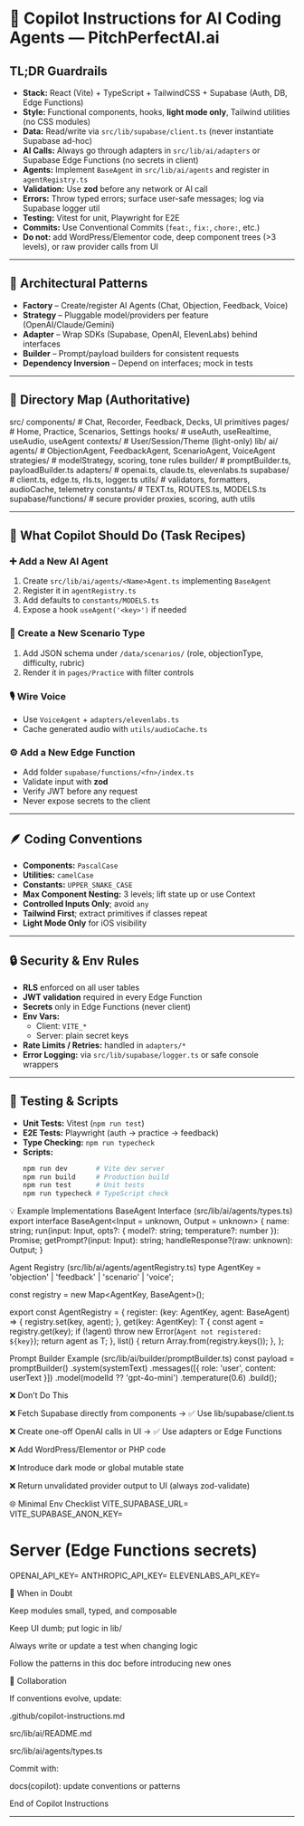 # 🧠 Copilot Instructions for AI Coding Agents — PitchPerfectAI.ai

## TL;DR Guardrails
- **Stack:** React (Vite) + TypeScript + TailwindCSS + Supabase (Auth, DB, Edge Functions)
- **Style:** Functional components, hooks, **light mode only**, Tailwind utilities (no CSS modules)
- **Data:** Read/write via `src/lib/supabase/client.ts` (never instantiate Supabase ad-hoc)
- **AI Calls:** Always go through adapters in `src/lib/ai/adapters` or Supabase Edge Functions (no secrets in client)
- **Agents:** Implement `BaseAgent` in `src/lib/ai/agents` and register in `agentRegistry.ts`
- **Validation:** Use **zod** before any network or AI call
- **Errors:** Throw typed errors; surface user-safe messages; log via Supabase logger util
- **Testing:** Vitest for unit, Playwright for E2E
- **Commits:** Use Conventional Commits (`feat:`, `fix:`, `chore:`, etc.)
- **Do not:** add WordPress/Elementor code, deep component trees (>3 levels), or raw provider calls from UI

---

## 🧱 Architectural Patterns
- **Factory** – Create/register AI Agents (Chat, Objection, Feedback, Voice)
- **Strategy** – Pluggable model/providers per feature (OpenAI/Claude/Gemini)
- **Adapter** – Wrap SDKs (Supabase, OpenAI, ElevenLabs) behind interfaces
- **Builder** – Prompt/payload builders for consistent requests
- **Dependency Inversion** – Depend on interfaces; mock in tests

---

## 📁 Directory Map (Authoritative)
src/
components/ # Chat, Recorder, Feedback, Decks, UI primitives
pages/ # Home, Practice, Scenarios, Settings
hooks/ # useAuth, useRealtime, useAudio, useAgent
contexts/ # User/Session/Theme (light-only)
lib/
ai/
agents/ # ObjectionAgent, FeedbackAgent, ScenarioAgent, VoiceAgent
strategies/ # modelStrategy, scoring, tone rules
builder/ # promptBuilder.ts, payloadBuilder.ts
adapters/ # openai.ts, claude.ts, elevenlabs.ts
supabase/ # client.ts, edge.ts, rls.ts, logger.ts
utils/ # validators, formatters, audioCache, telemetry
constants/ # TEXT.ts, ROUTES.ts, MODELS.ts
supabase/functions/ # secure provider proxies, scoring, auth utils

---

## 🧩 What Copilot Should Do (Task Recipes)

### ➕ Add a New AI Agent
1. Create `src/lib/ai/agents/<Name>Agent.ts` implementing `BaseAgent`
2. Register it in `agentRegistry.ts`
3. Add defaults to `constants/MODELS.ts`
4. Expose a hook `useAgent('<key>')` if needed

### 🧠 Create a New Scenario Type
1. Add JSON schema under `/data/scenarios/` (role, objectionType, difficulty, rubric)
2. Render it in `pages/Practice` with filter controls

### 🎙️ Wire Voice
- Use `VoiceAgent` + `adapters/elevenlabs.ts`
- Cache generated audio with `utils/audioCache.ts`

### ⚙️ Add a New Edge Function
- Add folder `supabase/functions/<fn>/index.ts`
- Validate input with **zod**
- Verify JWT before any request
- Never expose secrets to the client

---

## 🪶 Coding Conventions
- **Components:** `PascalCase`
- **Utilities:** `camelCase`
- **Constants:** `UPPER_SNAKE_CASE`
- **Max Component Nesting:** 3 levels; lift state up or use Context
- **Controlled Inputs Only**; avoid `any`
- **Tailwind First**; extract primitives if classes repeat
- **Light Mode Only** for iOS visibility

---

## 🔒 Security & Env Rules
- **RLS** enforced on all user tables
- **JWT validation** required in every Edge Function
- **Secrets** only in Edge Functions (never client)
- **Env Vars:**
  - Client: `VITE_*`
  - Server: plain secret keys
- **Rate Limits / Retries:** handled in `adapters/*`
- **Error Logging:** via `src/lib/supabase/logger.ts` or safe console wrappers

---

## 🧪 Testing & Scripts
- **Unit Tests:** Vitest (`npm run test`)
- **E2E Tests:** Playwright (auth → practice → feedback)
- **Type Checking:** `npm run typecheck`
- **Scripts:**
  ```bash
  npm run dev       # Vite dev server
  npm run build     # Production build
  npm run test      # Unit tests
  npm run typecheck # TypeScript check
💡 Example Implementations
BaseAgent Interface (src/lib/ai/agents/types.ts)
export interface BaseAgent<Input = unknown, Output = unknown> {
  name: string;
  run(input: Input, opts?: { model?: string; temperature?: number }): Promise<Output>;
  getPrompt?(input: Input): string;
  handleResponse?(raw: unknown): Output;
}

Agent Registry (src/lib/ai/agents/agentRegistry.ts)
type AgentKey = 'objection' | 'feedback' | 'scenario' | 'voice';

const registry = new Map<AgentKey, BaseAgent>();

export const AgentRegistry = {
  register: (key: AgentKey, agent: BaseAgent) => {
    registry.set(key, agent);
  },
  get<T extends BaseAgent>(key: AgentKey): T {
    const agent = registry.get(key);
    if (!agent) throw new Error(`Agent not registered: ${key}`);
    return agent as T;
  },
  list() {
    return Array.from(registry.keys());
  },
};

Prompt Builder Example (src/lib/ai/builder/promptBuilder.ts)
const payload = promptBuilder()
  .system(systemText)
  .messages([{ role: 'user', content: userText }])
  .model(modelId ?? 'gpt-4o-mini')
  .temperature(0.6)
  .build();

❌ Don’t Do This

❌ Fetch Supabase directly from components
→ ✅ Use lib/supabase/client.ts

❌ Create one-off OpenAI calls in UI
→ ✅ Use adapters or Edge Functions

❌ Add WordPress/Elementor or PHP code

❌ Introduce dark mode or global mutable state

❌ Return unvalidated provider output to UI (always zod-validate)

🌐 Minimal Env Checklist
VITE_SUPABASE_URL=
VITE_SUPABASE_ANON_KEY=

# Server (Edge Functions secrets)
OPENAI_API_KEY=
ANTHROPIC_API_KEY=
ELEVENLABS_API_KEY=

🧭 When in Doubt

Keep modules small, typed, and composable

Keep UI dumb; put logic in lib/

Always write or update a test when changing logic

Follow the patterns in this doc before introducing new ones

📘 Collaboration

If conventions evolve, update:

.github/copilot-instructions.md

src/lib/ai/README.md

src/lib/ai/agents/types.ts

Commit with:

docs(copilot): update conventions or patterns


End of Copilot Instructions


---

